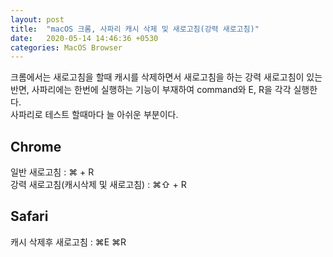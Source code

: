 ```yaml
---
layout: post
title:  "macOS 크롬, 사파리 캐시 삭제 및 새로고침(강력 새로고침)"
date:   2020-05-14 14:46:36 +0530
categories: MacOS Browser
---
```

크롬에서는 새로고침을 할때 캐시를 삭제하면서 새로고침을 하는 강력 새로고침이 있는 반면, 사파리에는 한번에 실행하는 기능이 부재하여 command와 E, R을 각각 실행한다.  
사파리로 테스트 할때마다 늘 아쉬운 부분이다.  

## Chrome  
일반 새로고침 : ⌘ + R  
강력 새로고침(캐시삭제 및 새로고침) : ⌘⇧ + R

## Safari
캐시 삭제후 새로고침 : ⌘E ⌘R
